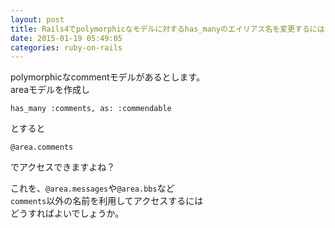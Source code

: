 ```yaml
---
layout: post
title: Rails4でpolymorphicなモデルに対するhas_manyのエイリアス名を変更するには？
date: 2015-01-19 05:49:05
categories: ruby-on-rails
---
```

<p>polymorphicなcommentモデルがあるとします。<br>
areaモデルを作成し</p>

<pre><code>has_many :comments, as: :commendable 
</code></pre>

<p>とすると</p>

<pre><code>@area.comments 
</code></pre>

<p>でアクセスできますよね？ </p>

<p>これを、<code>@area.messages</code>や<code>@area.bbs</code>など<br>
<code>comments</code>以外の名前を利用してアクセスするには<br>
どうすればよいでしょうか。</p>
